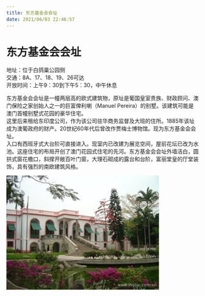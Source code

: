 ```yaml
---
title: 东方基金会会址  
date: 2021/06/03 22:46:57  
---
```

  
# 东方基金会会址  
地址：位于白鸽巢公园侧  
交通：8A、17、18、19、26可达  
开放时间：上午9：30到下午5：30，中午休息  
  
东方基金会会址是一幢两层高的欧式建筑物，原址是葡国皇室贵族、财政顾问、澳门保险之家创始人之一的巨富俾利喇（Manuel Pereira）的别墅。该建筑可能是澳门首幢别墅式花园的豪华住宅。  
这里后来租给东印度公司，作为该公司驻华商务监督及大班的住所。1885年该址成为澳葡政府的财产。20世纪60年代后曾改作贾梅士博物馆。现为东方基金会会址。  
入口有西班牙式大台阶可直接进入。现室内已改建为展览空间，屋前花坛已改为水池。这座住宅的布局开创了澳门花园式住宅的先河。东方基金会会址外墙洁白，圆拱式窗花檐口，斜撑开敞百叶门窗，大理石砌成的露台和台阶，富丽堂皇的厅堂装饰，具有强烈的南欧建筑风格。  
  
![](https://raw.githubusercontent.com/szqq0512/Pic/main/img/202201212155082.png)  
